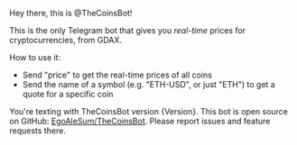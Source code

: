 Hey there, this is @TheCoinsBot!

This is the only Telegram bot that gives you *real-time* prices for cryptocurrencies, from GDAX.

How to use it:

- Send "price" to get the real-time prices of all coins
- Send the name of a symbol (e.g. "ETH-USD", or just "ETH") to get a quote for a specific coin

You're texting with TheCoinsBot version {Version}. This bot is open source on GitHub: [EgoAleSum/TheCoinsBot](https://github.com/EgoAleSum/TheCoinsBot). Please report issues and feature requests there.
